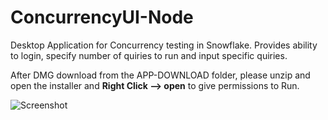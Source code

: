 # ConcurrencyUI-Node
Desktop Application for Concurrency testing in Snowflake. Provides ability to login, specify number of quiries to run and input specific quiries.

After DMG download from the APP-DOWNLOAD folder, please unzip and open the installer and <b>Right Click --> open</b> to give permissions to Run.

![Screenshot](https://raw.githubusercontent.com/mariusndini/ConcurrencyUI-Node/master/screenshot.png)

